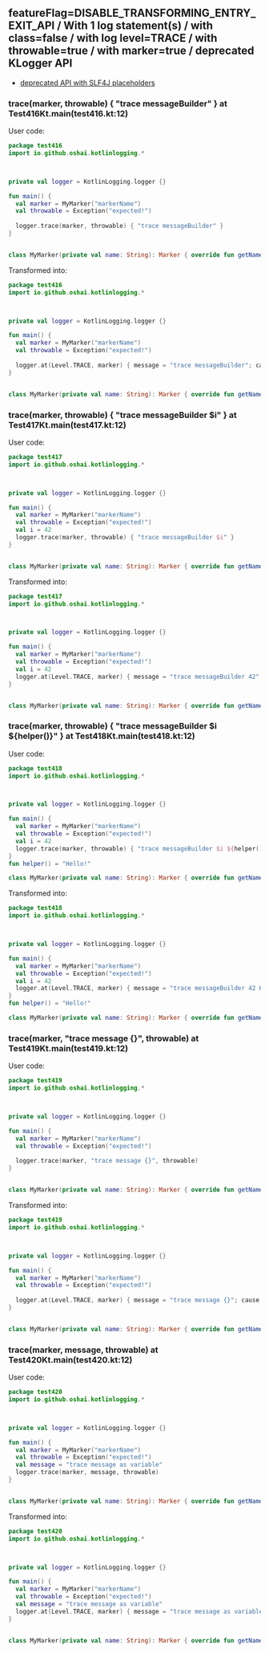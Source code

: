 ## featureFlag=DISABLE_TRANSFORMING_ENTRY_EXIT_API / With 1 log statement(s) / with class=false / with log level=TRACE / with throwable=true / with marker=true / deprecated KLogger API

* [deprecated API with SLF4J placeholders](deprecated-slf4j-placeholders.md)

###  trace(marker, throwable) { "trace messageBuilder" } at Test416Kt.main(test416.kt:12)

User code:
```kotlin
package test416
import io.github.oshai.kotlinlogging.*



private val logger = KotlinLogging.logger {}

fun main() {
  val marker = MyMarker("markerName")
  val throwable = Exception("expected!")
  
  logger.trace(marker, throwable) { "trace messageBuilder" }
}


class MyMarker(private val name: String): Marker { override fun getName() = name }

```
  
Transformed into:
```kotlin
package test416
import io.github.oshai.kotlinlogging.*



private val logger = KotlinLogging.logger {}

fun main() {
  val marker = MyMarker("markerName")
  val throwable = Exception("expected!")
  
  logger.at(Level.TRACE, marker) { message = "trace messageBuilder"; cause = throwable; internalCompilerData = KLoggingEventBuilder.InternalCompilerData(messageTemplate = ""trace messageBuilder"", className = "test416.Test416Kt", methodName = "main", fileName = "test416.kt", lineNumber = 12)
}


class MyMarker(private val name: String): Marker { override fun getName() = name }

```

###  trace(marker, throwable) { "trace messageBuilder $i" } at Test417Kt.main(test417.kt:12)

User code:
```kotlin
package test417
import io.github.oshai.kotlinlogging.*



private val logger = KotlinLogging.logger {}

fun main() {
  val marker = MyMarker("markerName")
  val throwable = Exception("expected!")
  val i = 42
  logger.trace(marker, throwable) { "trace messageBuilder $i" }
}


class MyMarker(private val name: String): Marker { override fun getName() = name }

```
  
Transformed into:
```kotlin
package test417
import io.github.oshai.kotlinlogging.*



private val logger = KotlinLogging.logger {}

fun main() {
  val marker = MyMarker("markerName")
  val throwable = Exception("expected!")
  val i = 42
  logger.at(Level.TRACE, marker) { message = "trace messageBuilder 42"; cause = throwable; internalCompilerData = KLoggingEventBuilder.InternalCompilerData(messageTemplate = ""trace messageBuilder $i"", className = "test417.Test417Kt", methodName = "main", fileName = "test417.kt", lineNumber = 12)
}


class MyMarker(private val name: String): Marker { override fun getName() = name }

```

###  trace(marker, throwable) { "trace messageBuilder $i ${helper()}" } at Test418Kt.main(test418.kt:12)

User code:
```kotlin
package test418
import io.github.oshai.kotlinlogging.*



private val logger = KotlinLogging.logger {}

fun main() {
  val marker = MyMarker("markerName")
  val throwable = Exception("expected!")
  val i = 42
  logger.trace(marker, throwable) { "trace messageBuilder $i ${helper()}" }
}
fun helper() = "Hello!"

class MyMarker(private val name: String): Marker { override fun getName() = name }

```
  
Transformed into:
```kotlin
package test418
import io.github.oshai.kotlinlogging.*



private val logger = KotlinLogging.logger {}

fun main() {
  val marker = MyMarker("markerName")
  val throwable = Exception("expected!")
  val i = 42
  logger.at(Level.TRACE, marker) { message = "trace messageBuilder 42 Hello!"; cause = throwable; internalCompilerData = KLoggingEventBuilder.InternalCompilerData(messageTemplate = ""trace messageBuilder $i ${helper()}"", className = "test418.Test418Kt", methodName = "main", fileName = "test418.kt", lineNumber = 12)
}
fun helper() = "Hello!"

class MyMarker(private val name: String): Marker { override fun getName() = name }

```

###  trace(marker, "trace message {}", throwable) at Test419Kt.main(test419.kt:12)

User code:
```kotlin
package test419
import io.github.oshai.kotlinlogging.*



private val logger = KotlinLogging.logger {}

fun main() {
  val marker = MyMarker("markerName")
  val throwable = Exception("expected!")
  
  logger.trace(marker, "trace message {}", throwable)
}


class MyMarker(private val name: String): Marker { override fun getName() = name }

```
  
Transformed into:
```kotlin
package test419
import io.github.oshai.kotlinlogging.*



private val logger = KotlinLogging.logger {}

fun main() {
  val marker = MyMarker("markerName")
  val throwable = Exception("expected!")
  
  logger.at(Level.TRACE, marker) { message = "trace message {}"; cause = throwable; internalCompilerData = KLoggingEventBuilder.InternalCompilerData(messageTemplate = ""trace message {}"", className = "test419.Test419Kt", methodName = "main", fileName = "test419.kt", lineNumber = 12)
}


class MyMarker(private val name: String): Marker { override fun getName() = name }

```

###  trace(marker, message, throwable) at Test420Kt.main(test420.kt:12)

User code:
```kotlin
package test420
import io.github.oshai.kotlinlogging.*



private val logger = KotlinLogging.logger {}

fun main() {
  val marker = MyMarker("markerName")
  val throwable = Exception("expected!")
  val message = "trace message as variable"
  logger.trace(marker, message, throwable)
}


class MyMarker(private val name: String): Marker { override fun getName() = name }

```
  
Transformed into:
```kotlin
package test420
import io.github.oshai.kotlinlogging.*



private val logger = KotlinLogging.logger {}

fun main() {
  val marker = MyMarker("markerName")
  val throwable = Exception("expected!")
  val message = "trace message as variable"
  logger.at(Level.TRACE, marker) { message = "trace message as variable"; cause = throwable; internalCompilerData = KLoggingEventBuilder.InternalCompilerData(messageTemplate = "message", className = "test420.Test420Kt", methodName = "main", fileName = "test420.kt", lineNumber = 12)
}


class MyMarker(private val name: String): Marker { override fun getName() = name }

```
